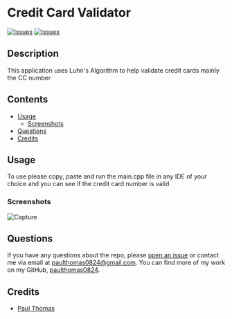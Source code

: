 # Credit Card Validator
[![Issues](https://img.shields.io/github/issues/paulthomas0824/CreditCardValidator)](https://github.com/paulthomas0824/CreditCardValidator/issues) [![Issues](https://img.shields.io/github/contributors/paulthomas0824/CreditCardValidator)](https://github.com/paulthomas0824/CreditCardValidator/graphs/contributors) 
## Description
This application uses Luhn's Algorithm to help validate credit cards mainly the CC number
## Contents
* [Usage](#usage)
   * [Screenshots](#screenshots)
* [Questions](#questions)
* [Credits](#credits)

## Usage
To use please copy, paste and run the main.cpp file in any IDE of your choice and you can see if the credit card number is valid 
    
### Screenshots
![Capture](https://user-images.githubusercontent.com/21247085/121981494-5eb79000-cd53-11eb-9dc4-12daa6009dc7.JPG)



## Questions
If you have any questions about the repo, please [open an issue](https://github.com/paulthomas0824/CreditCardValidator/issues) or contact me via email at paulthomas0824@gmail.com. You can find more of my work on my GitHub, [paulthomas0824](https://github.com/paulthomas0824/).
    
## Credits
* [Paul Thomas](https://github.com/paulthomas0824?tab=repositories)

    
